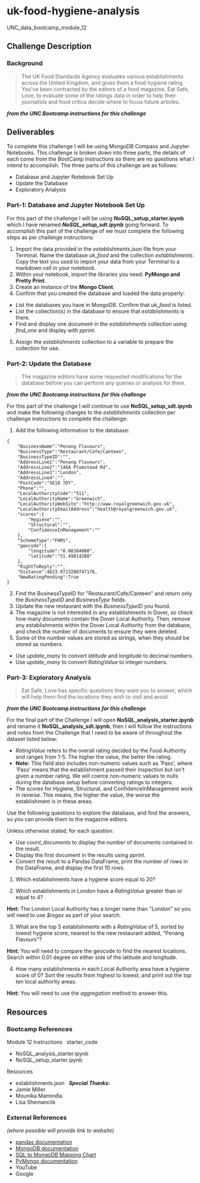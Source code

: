 # uk-food-hygiene-analysis
UNC_data_bootcamp_module_12

## Challenge Description
### Background
> The UK Food Standards Agency evaluates various establishments across the United Kingdom, and gives them a food hygiene rating. You've been contracted by the editors of a food magazine, Eat Safe, Love, to evaluate some of the ratings data in order to help their journalists and food critics decide where to focus future articles.

***from the UNC Bootcamp instructions for this challenge***

## Deliverables
To complete this challenge I will be using MongoDB Compass and Jupyter Notebooks. This challenge is broken down into three parts, the details of each come from the BootCamp Instructions so there are no questions what I intend to accomplish. The three parts of this challenge are as follows:
* Database and Jupyter Notebook Set Up
* Update the Database
* Exploratory Analysis

### Part-1: Database and Jupyter Notebook Set Up
For this part of the challenge I will be using __NoSQL_setup_starter.ipynb__ which I have renamed ***NoSQL_setup_sdt.ipynb*** going forward. To accomplish this part of the challenge of we must complete the following steps as per challenge instructions:
1) Import the data provided in the _establishments.json_ file from your Terminal. Name the database _uk_food_ and the collection _establishments_. Copy the text you used to import your data from your Terminal to a markdown cell in your notebook.
2) Within your notebook, import the libraries you need: __PyMongo and Pretty Print__.
3) Create an instance of the __Mongo Client__.
4) Confirm that you created the database and loaded the data properly:
  * List the databases you have in MongoDB. Confirm that _uk_food_ is listed.
  * List the collection(s) in the database to ensure that _establishments_ is there.
  * Find and display one document in the _establishments_ collection using _find_one_ and display with _pprint_.
5) Assign the _establishments_ collection to a variable to prepare the collection for use.


### Part-2: Update the Database
> The magazine editors have some requested modifications for the database before you can perform any queries or analysis for them.

***from the UNC Bootcamp instructions for this challenge***

For this part of the challenge I will continue to use __NoSQL_setup_sdt.ipynb__ and make the following changes to the _establishments_ collection per challenge instructions to complete the challenge:
1) Add the following information to the database:

```
{
    "BusinessName":"Penang Flavours",
    "BusinessType":"Restaurant/Cafe/Canteen",
    "BusinessTypeID":"",
    "AddressLine1":"Penang Flavours",
    "AddressLine2":"146A Plumstead Rd",
    "AddressLine3":"London",
    "AddressLine4":"",
    "PostCode":"SE18 7DY",
    "Phone":"",
    "LocalAuthorityCode":"511",
    "LocalAuthorityName":"Greenwich",
    "LocalAuthorityWebSite":"http://www.royalgreenwich.gov.uk",
    "LocalAuthorityEmailAddress":"health@royalgreenwich.gov.uk",
    "scores":{
        "Hygiene":"",
        "Structural":"",
        "ConfidenceInManagement":""
    },
    "SchemeType":"FHRS",
    "geocode":{
        "longitude":"0.08384000",
        "latitude":"51.49014200"
    },
    "RightToReply":"",
    "Distance":4623.9723280747176,
    "NewRatingPending":True
}
```

2) Find the BusinessTypeID for "Restaurant/Cafe/Canteen" and return only the _BusinessTypeID_ and _BusinessType_ fields.
3) Update the new restaurant with the _BusinessTypeID_ you found.
4) The magazine is not interested in any establishments in Dover, so check how many documents contain the Dover Local Authority. Then, remove any establishments within the Dover Local Authority from the database, and check the number of documents to ensure they were deleted.
5) Some of the number values are stored as strings, when they should be stored as numbers.
 * Use _update_many_ to convert _latitude_ and _longitude_ to decimal numbers.
 * Use _update_many_ to convert _RatingValue_ to integer numbers.


### Part-3: Exploratory Analysis
> Eat Safe, Love has specific questions they want you to answer, which will help them find the locations they wish to visit and avoid.

***from the UNC Bootcamp instructions for this challenge***

For the final part of the Challenge I will open __NoSQL_analysis_starter.ipynb__ and rename it __NoSQL_analysis_sdt.ipynb__, then I will follow the instructions and notes from the Challenge that I need to be aware of throughout the dataset listed below:

* _RatingValue_ refers to the overall rating decided by the Food Authority and ranges from 1-5. The higher the value, the better the rating.
 * __Note:__ This field also includes non-numeric values such as 'Pass', where 'Pass' means that the establishment passed their inspection but isn't given a number rating. We will coerce non-numeric values to nulls during the database setup before converting ratings to integers.
* The scores for Hygiene, Structural, and ConfidenceInManagement work in reverse. This means, the higher the value, the worse the establishment is in these areas.

Use the following questions to explore the database, and find the answers, so you can provide them to the magazine editors.

Unless otherwise stated, for each question:
* Use _count_documents_ to display the number of documents contained in the result.
* Display the first document in the results using _pprint_.
* Convert the result to a Pandas DataFrame, print the number of rows in the DataFrame, and display the first 10 rows.

1) Which establishments have a hygiene score equal to 20?

2) Which establishments in London have a _RatingValue_ greater than or equal to 4?

__Hint:__ The London Local Authority has a longer name than "London" so you will need to use _$regex_ as part of your search.

3) What are the top 5 establishments with a _RatingValue_ of 5, sorted by lowest hygiene score, nearest to the new restaurant added, "Penang Flavours"?

__Hint:__ You will need to compare the geocode to find the nearest locations. Search within 0.01 degree on either side of the latitude and longitude.

4) How many establishments in each Local Authority area have a hygiene score of 0? Sort the results from highest to lowest, and print out the top ten local authority areas.

__Hint:__ You will need to use the _aggregation_ method to answer this.


## Resources
### Bootcamp References
Module 12 Instructions
 
starter_code
* NoSQL_analysis_starter.ipynb
* NoSQL_setup_starter.ipynb

Resources
* establishments.json
 
***Special Thanks:***
* Jamie Miller
* Mounika Mamindla
* Lisa Shemanciik
 
### External References
_(where possible will provide link to website)_
* [pandas documentation](https://pandas.pydata.org/docs/reference/general_functions.html)
* [MongoDB documentation](https://www.mongodb.com/docs/)
* [SQL to MongoDB Mapping Chart](https://www.mongodb.com/docs/manual/reference/sql-comparison/)
* [PyMongo documentation](https://pymongo.readthedocs.io/en/stable/index.html)
* YouTube
* Google

